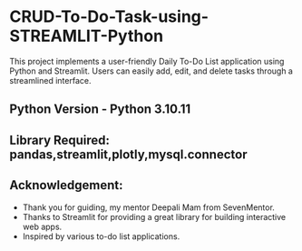 # CRUD-To-Do-Task-using-STREAMLIT-Python
This project implements a user-friendly Daily To-Do List application using Python and Streamlit. Users can easily add, edit, and delete tasks through a streamlined interface. 
## Python Version - Python 3.10.11
## Library Required: pandas,streamlit,plotly,mysql.connector

## Acknowledgement:
* Thank you for guiding, my mentor Deepali Mam from SevenMentor.
* Thanks to Streamlit for providing a great library for building interactive web apps.
* Inspired by various to-do list applications.
